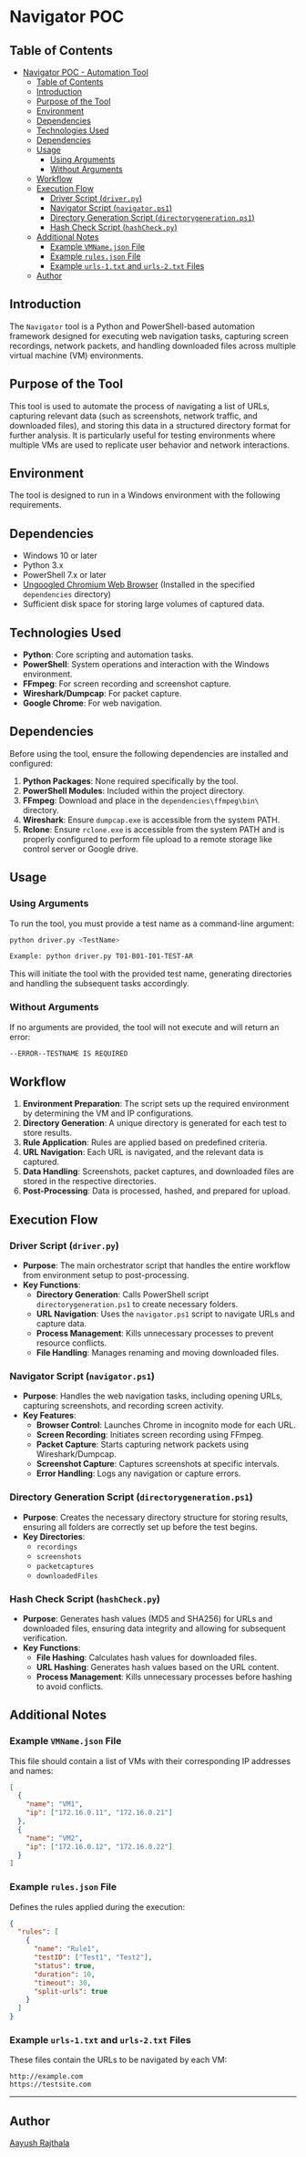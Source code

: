 # Navigator POC

## Table of Contents

- [Navigator POC - Automation Tool](#navigator-poc---automation-tool)
  - [Table of Contents](#table-of-contents)
  - [Introduction](#introduction)
  - [Purpose of the Tool](#purpose-of-the-tool)
  - [Environment](#environment)
  - [Dependencies](#dependencies)
  - [Technologies Used](#technologies-used)
  - [Dependencies](#dependencies-1)
  - [Usage](#usage)
    - [Using Arguments](#using-arguments)
    - [Without Arguments](#without-arguments)
  - [Workflow](#workflow)
  - [Execution Flow](#execution-flow)
    - [Driver Script (`driver.py`)](#driver-script-driverpy)
    - [Navigator Script (`navigator.ps1`)](#navigator-script-navigatorps1)
    - [Directory Generation Script (`directorygeneration.ps1`)](#directory-generation-script-directorygenerationps1)
    - [Hash Check Script (`hashCheck.py`)](#hash-check-script-hashcheckpy)
  - [Additional Notes](#additional-notes)
    - [Example `VMName.json` File](#example-vmnamejson-file)
    - [Example `rules.json` File](#example-rulesjson-file)
    - [Example `urls-1.txt` and `urls-2.txt` Files](#example-urls-1txt-and-urls-2txt-files)
  - [Author](#author)

## Introduction

The `Navigator` tool is a Python and PowerShell-based automation framework designed for executing web navigation tasks, capturing screen recordings, network packets, and handling downloaded files across multiple virtual machine (VM) environments.

## Purpose of the Tool

This tool is used to automate the process of navigating a list of URLs, capturing relevant data (such as screenshots, network traffic, and downloaded files), and storing this data in a structured directory format for further analysis. It is particularly useful for testing environments where multiple VMs are used to replicate user behavior and network interactions.

## Environment

The tool is designed to run in a Windows environment with the following requirements.

## Dependencies

- Windows 10 or later
- Python 3.x
- PowerShell 7.x or later
- [Ungoogled Chromium Web Browser](https://ungoogled-software.github.io/ungoogled-chromium-binaries/) (Installed in the specified `dependencies` directory)
- Sufficient disk space for storing large volumes of captured data.

## Technologies Used

- **Python**: Core scripting and automation tasks.
- **PowerShell**: System operations and interaction with the Windows environment.
- **FFmpeg**: For screen recording and screenshot capture.
- **Wireshark/Dumpcap**: For packet capture.
- **Google Chrome**: For web navigation.

## Dependencies

Before using the tool, ensure the following dependencies are installed and configured:

1. **Python Packages**: None required specifically by the tool.
2. **PowerShell Modules**: Included within the project directory.
3. **FFmpeg**: Download and place in the `dependencies\ffmpeg\bin\` directory.
4. **Wireshark**: Ensure `dumpcap.exe` is accessible from the system PATH.
5. **Rclone**: Ensure `rclone.exe` is accessible from the system PATH and is properly configured to perform file upload to a remote storage like control server or Google drive.

## Usage

### Using Arguments

To run the tool, you must provide a test name as a command-line argument:

```bash
python driver.py <TestName>

Example: python driver.py T01-B01-I01-TEST-AR
```
This will initiate the tool with the provided test name, generating directories and handling the subsequent tasks accordingly.

### Without Arguments

If no arguments are provided, the tool will not execute and will return an error:

```bash
--ERROR--TESTNAME IS REQUIRED
```

## Workflow

1. **Environment Preparation**: The script sets up the required environment by determining the VM and IP configurations.
2. **Directory Generation**: A unique directory is generated for each test to store results.
3. **Rule Application**: Rules are applied based on predefined criteria.
4. **URL Navigation**: Each URL is navigated, and the relevant data is captured.
5. **Data Handling**: Screenshots, packet captures, and downloaded files are stored in the respective directories.
6. **Post-Processing**: Data is processed, hashed, and prepared for upload.

## Execution Flow

### Driver Script (`driver.py`)

- **Purpose**: The main orchestrator script that handles the entire workflow from environment setup to post-processing.
- **Key Functions**:
  - **Directory Generation**: Calls PowerShell script `directorygeneration.ps1` to create necessary folders.
  - **URL Navigation**: Uses the `navigator.ps1` script to navigate URLs and capture data.
  - **Process Management**: Kills unnecessary processes to prevent resource conflicts.
  - **File Handling**: Manages renaming and moving downloaded files.

### Navigator Script (`navigator.ps1`)

- **Purpose**: Handles the web navigation tasks, including opening URLs, capturing screenshots, and recording screen activity.
- **Key Features**:
  - **Browser Control**: Launches Chrome in incognito mode for each URL.
  - **Screen Recording**: Initiates screen recording using FFmpeg.
  - **Packet Capture**: Starts capturing network packets using Wireshark/Dumpcap.
  - **Screenshot Capture**: Captures screenshots at specific intervals.
  - **Error Handling**: Logs any navigation or capture errors.

### Directory Generation Script (`directorygeneration.ps1`)

- **Purpose**: Creates the necessary directory structure for storing results, ensuring all folders are correctly set up before the test begins.
- **Key Directories**:
  - `recordings`
  - `screenshots`
  - `packetcaptures`
  - `downloadedFiles`

### Hash Check Script (`hashCheck.py`)

- **Purpose**: Generates hash values (MD5 and SHA256) for URLs and downloaded files, ensuring data integrity and allowing for subsequent verification.
- **Key Functions**:
  - **File Hashing**: Calculates hash values for downloaded files.
  - **URL Hashing**: Generates hash values based on the URL content.
  - **Process Management**: Kills unnecessary processes before hashing to avoid conflicts.

## Additional Notes

### Example `VMName.json` File

This file should contain a list of VMs with their corresponding IP addresses and names:

```json
[
  {
    "name": "VM1",
    "ip": ["172.16.0.11", "172.16.0.21"]
  },
  {
    "name": "VM2",
    "ip": ["172.16.0.12", "172.16.0.22"]
  }
]
```

### Example `rules.json` File

Defines the rules applied during the execution:

```json
{
  "rules": [
    {
      "name": "Rule1",
      "testID": ["Test1", "Test2"],
      "status": true,
      "duration": 10,
      "timeout": 30,
      "split-urls": true
    }
  ]
}
```

### Example `urls-1.txt` and `urls-2.txt` Files

These files contain the URLs to be navigated by each VM:

```text
http://example.com
https://testsite.com
```

---

## Author
[Aayush Rajthala](https://github.com/AayushRajthala99)
